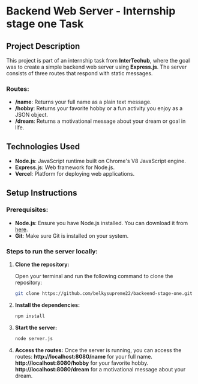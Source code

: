 # Backend Web Server - Internship stage one Task

## Project Description

This project is part of an internship task from **InterTechub**, where the goal was to create a simple backend web server using **Express.js**. The server consists of three routes that respond with static messages.

### Routes:
- **/name**: Returns your full name as a plain text message.
- **/hobby**: Returns your favorite hobby or a fun activity you enjoy as a JSON object.
- **/dream**: Returns a motivational message about your dream or goal in life.

## Technologies Used

- **Node.js**: JavaScript runtime built on Chrome's V8 JavaScript engine.
- **Express.js**: Web framework for Node.js.
- **Vercel**: Platform for deploying web applications.

## Setup Instructions

### Prerequisites:
- **Node.js**: Ensure you have Node.js installed. You can download it from [here](https://nodejs.org/).
- **Git**: Make sure Git is installed on your system.

### Steps to run the server locally:

1. **Clone the repository:**

   Open your terminal and run the following command to clone the repository:

   ```bash
   git clone https://github.com/belkysupreme22/backeend-stage-one.git
2. **Install the dependencies:**
   ```bash
   npm install
3. **Start the server:**
     ```bash
   node server.js
4. **Access the routes:**
Once the server is running, you can access the routes:
  **http://localhost:8080/name** for your full name.
  **http://localhost:8080/hobby** for your favorite hobby.
  **http://localhost:8080/dream** for a motivational message about your dream.

